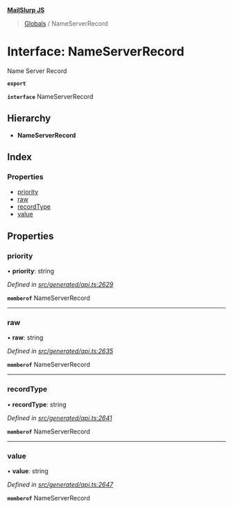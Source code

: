 **[MailSlurp JS](../README.md)**

> [Globals](../README.md) / NameServerRecord

# Interface: NameServerRecord

Name Server Record

**`export`** 

**`interface`** NameServerRecord

## Hierarchy

* **NameServerRecord**

## Index

### Properties

* [priority](nameserverrecord.md#priority)
* [raw](nameserverrecord.md#raw)
* [recordType](nameserverrecord.md#recordtype)
* [value](nameserverrecord.md#value)

## Properties

### priority

•  **priority**: string

*Defined in [src/generated/api.ts:2629](https://github.com/mailslurp/mailslurp-client/blob/24bff2e/src/generated/api.ts#L2629)*

**`memberof`** NameServerRecord

___

### raw

•  **raw**: string

*Defined in [src/generated/api.ts:2635](https://github.com/mailslurp/mailslurp-client/blob/24bff2e/src/generated/api.ts#L2635)*

**`memberof`** NameServerRecord

___

### recordType

•  **recordType**: string

*Defined in [src/generated/api.ts:2641](https://github.com/mailslurp/mailslurp-client/blob/24bff2e/src/generated/api.ts#L2641)*

**`memberof`** NameServerRecord

___

### value

•  **value**: string

*Defined in [src/generated/api.ts:2647](https://github.com/mailslurp/mailslurp-client/blob/24bff2e/src/generated/api.ts#L2647)*

**`memberof`** NameServerRecord
